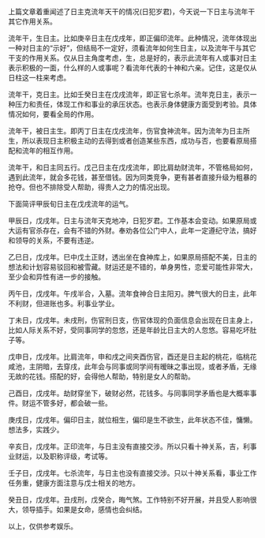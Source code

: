 上篇文章着重闻述了日主克流年天干的情况(日犯岁君)，今天说一下日主与流年干其它作用关系。

流年干，生日主。比如庚辛日主在戊戌年，即正偏印流年。此种情况，流年体现出一种对日主的“示好”，但结局不一定好，须看流年如何生日主，以及流年干与其它干支的作用关系。仅从日主角度考虑，生，总是好的，表示此流年有人或事对日主表示积极的一面，什么样的人或事呢？看流年代表的十神和六亲。记住，这是仅从日柱这一柱来考虑。

流年干，克日主。比如壬癸日主在戊戌流年，即正官七杀年。流年克日主，表示一种压力和责任，体现工作和事业的承压状态。也表示身体健康方面受到考验。具体情况如何，要看全局的作用。

流年干，被日主生。即丙丁日主在戊戌流年，伤官食神流年。因为流年为日主所生，所以表现日主积极主动的去得到或者创造某些东西，成功与否，也要看原局搭配和流年的相互作用。

流年干，和日主同五行。戊己日主在戊戌流年，即比肩劫财流年，不管格局如何，遇到此流年，就会多花钱，甚至借钱。因为同类竞争，更有甚者直接升级为粗暴的抢夺。但也不排除受人帮助，得贵人之力的情况出现。

下面简评甲辰旬日主在戊戌流年的运气。

甲辰日，戊戌年。日主与流年天克地冲，日犯岁君。工作基本会变动。如果原局或大运有官杀存在，会有不错的外财。奉劝各位公门中人，此年一定遵纪守法，搞好和领导的关系，不要有违逆。

乙巳日，戊戌年。巳中戊土正财，透出坐在食神库上，如果原局搭配不美，日主的想法和计划容易驳回和被雪藏。财运还是不错的，单身男性，恋爱可能性非常大，至少会和异性有进一步的接触。

丙午日，戊戌年。午戌半合，入墓。流年食神合日主阳刃。脾气很大的日主，此年不利财，但进账也多。利事业学业。

丁未日，戊戌年。未戌刑，伤官刑日支，伤官体现的负面信息会出现在日主身上，比如人际关系不好，受同事同学的忽悠，还是年龄比日主大的人忽悠。容易吃坏肚子等。

戊申日，戊戌年。比肩流年，申和戌之间夹酉伤官，酉还是日主起的桃花，临桃花咸池，主阴暗，去穿戌，此年会与同事或同学间有暧昧之事出现，或者矛盾，无缘无故的花钱。搭配的好，会得他人帮助，特别是女人的帮助。

己酉日，戊戌年。劫财穿坐下，破财必然，花钱多。与同事同学矛盾也是大概率事件。财运不管多好，都会破一些。

庚戌日，戊戌年。偏印日主，就位相生，偏印是生不欲生，此年状态不佳，慵懒。想法多，实践少。

辛亥日，戊戌年。正印流年，与日主没有直接交涉。所以只看十神关系，吉，利事业财运，以及职称评级，考试等。

壬子日，戊戌年。七杀流年，与日主也没有直接交涉。只以十神关系看，事业工作任务重，健康方面注意与戊士相关的地方。

癸丑日，戊戌年。丑戌刑，戊癸合，晦气煞。工作特别不好开展，并且受人影响很大，领导插手。如果是女命，感情也会纠结。

以上，仅供参考娱乐。

